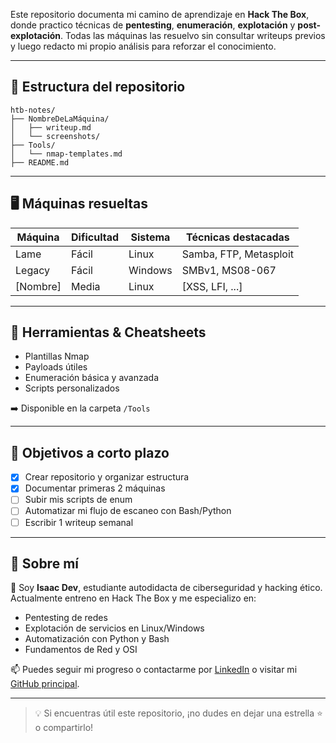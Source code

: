 Este repositorio documenta mi camino de aprendizaje en **Hack The Box**, donde practico técnicas de **pentesting**, **enumeración**, **explotación** y **post-explotación**. Todas las máquinas las resuelvo sin consultar writeups previos y luego redacto mi propio análisis para reforzar el conocimiento.

---

## 📁 Estructura del repositorio

```
htb-notes/
├── NombreDeLaMáquina/
│   ├── writeup.md
│   └── screenshots/
├── Tools/
│   └── nmap-templates.md
├── README.md
```

---

## 🖥️ Máquinas resueltas

| Máquina      | Dificultad | Sistema | Técnicas destacadas           |
|--------------|------------|---------|-------------------------------|
| Lame         | Fácil      | Linux   | Samba, FTP, Metasploit        |
| Legacy       | Fácil      | Windows | SMBv1, MS08-067                |
| [Nombre]     | Media      | Linux   | [XSS, LFI, ...]                |

---

## 🔧 Herramientas & Cheatsheets

- Plantillas Nmap
- Payloads útiles
- Enumeración básica y avanzada
- Scripts personalizados

➡️ Disponible en la carpeta `/Tools`

---

## 🚀 Objetivos a corto plazo

- [x] Crear repositorio y organizar estructura
- [x] Documentar primeras 2 máquinas
- [ ] Subir mis scripts de enum
- [ ] Automatizar mi flujo de escaneo con Bash/Python
- [ ] Escribir 1 writeup semanal

---

## 🧩 Sobre mí

👋 Soy **Isaac Dev**, estudiante autodidacta de ciberseguridad y hacking ético. Actualmente entreno en Hack The Box y me especializo en:

- Pentesting de redes
- Explotación de servicios en Linux/Windows
- Automatización con Python y Bash
- Fundamentos de Red y OSI

📫 Puedes seguir mi progreso o contactarme por [LinkedIn](#) o visitar mi [GitHub principal](https://github.com/tu-usuario).

---

> 💡 Si encuentras útil este repositorio, ¡no dudes en dejar una estrella ⭐ o compartirlo!
